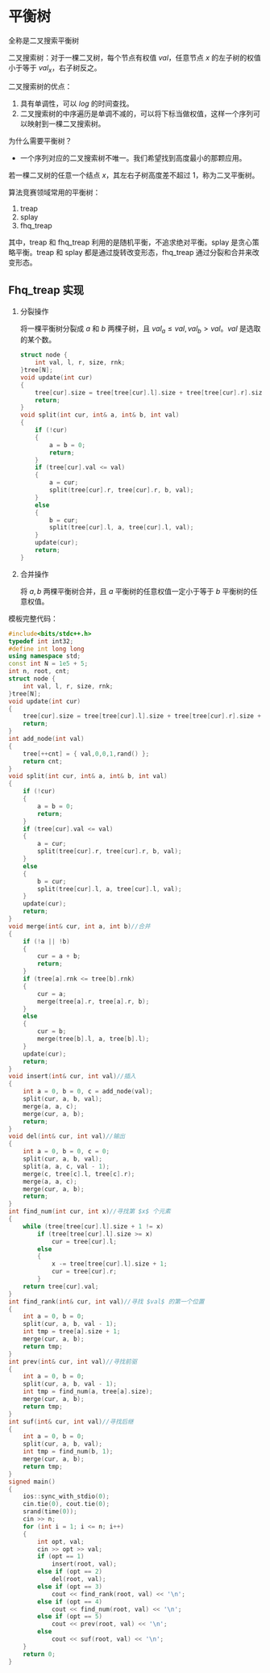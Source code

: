 # 平衡树

全称是二叉搜索平衡树

二叉搜索树：对于一棵二叉树，每个节点有权值 $val$，任意节点 $x$ 的左子树的权值小于等于 $val_x$，右子树反之。

二叉搜索树的优点：

1. 具有单调性，可以 $log$ 的时间查找。
2. 二叉搜索树的中序遍历是单调不减的，可以将下标当做权值，这样一个序列可以映射到一棵二叉搜索树。

为什么需要平衡树？

- 一个序列对应的二叉搜索树不唯一。我们希望找到高度最小的那颗应用。

若一棵二叉树的任意一个结点 $x$，其左右子树高度差不超过 $1$，称为二叉平衡树。

算法竞赛领域常用的平衡树：

1. treap
2. splay
3. fhq_treap

其中，treap 和 fhq_treap 利用的是随机平衡，不追求绝对平衡。splay 是贪心策略平衡。treap 和 splay 都是通过旋转改变形态，fhq_treap 通过分裂和合并来改变形态。

## Fhq_treap 实现

1. 分裂操作

	将一棵平衡树分裂成 $a$ 和 $b$ 两棵子树，且 $val_a\le val,val_b>val$。$val$ 是选取的某个数。

	```cpp
	struct node {
		int val, l, r, size, rnk;
	}tree[N];
	void update(int cur)
	{
		tree[cur].size = tree[tree[cur].l].size + tree[tree[cur].r].size + 1;
		return;
	}
	void split(int cur, int& a, int& b, int val)
	{
		if (!cur)
		{
			a = b = 0;
			return;
		}
		if (tree[cur].val <= val)
		{
			a = cur;
			split(tree[cur].r, tree[cur].r, b, val);
		}
		else
		{
			b = cur;
			split(tree[cur].l, a, tree[cur].l, val);
		}
		update(cur);
		return;
	}
	```

2. 合并操作

	将 $a,b$ 两棵平衡树合并，且 $a$ 平衡树的任意权值一定小于等于 $b$ 平衡树的任意权值。

模板完整代码：

```cpp
#include<bits/stdc++.h>
typedef int int32;
#define int long long
using namespace std;
const int N = 1e5 + 5;
int n, root, cnt;
struct node {
	int val, l, r, size, rnk;
}tree[N];
void update(int cur)
{
	tree[cur].size = tree[tree[cur].l].size + tree[tree[cur].r].size + 1;
	return;
}
int add_node(int val)
{
	tree[++cnt] = { val,0,0,1,rand() };
	return cnt;
}
void split(int cur, int& a, int& b, int val)
{
	if (!cur)
	{
		a = b = 0;
		return;
	}
	if (tree[cur].val <= val)
	{
		a = cur;
		split(tree[cur].r, tree[cur].r, b, val);
	}
	else
	{
		b = cur;
		split(tree[cur].l, a, tree[cur].l, val);
	}
	update(cur);
	return;
}
void merge(int& cur, int a, int b)//合并
{
	if (!a || !b)
	{
		cur = a + b;
		return;
	}
	if (tree[a].rnk <= tree[b].rnk)
	{
		cur = a;
		merge(tree[a].r, tree[a].r, b);
	}
	else
	{
		cur = b;
		merge(tree[b].l, a, tree[b].l);
	}
	update(cur);
	return;
}
void insert(int& cur, int val)//插入
{
	int a = 0, b = 0, c = add_node(val);
	split(cur, a, b, val);
	merge(a, a, c);
	merge(cur, a, b);
	return;
}
void del(int& cur, int val)//输出
{
	int a = 0, b = 0, c = 0;
	split(cur, a, b, val);
	split(a, a, c, val - 1);
	merge(c, tree[c].l, tree[c].r);
	merge(a, a, c);
	merge(cur, a, b);
	return;
}
int find_num(int cur, int x)//寻找第 $x$ 个元素
{
	while (tree[tree[cur].l].size + 1 != x)
		if (tree[tree[cur].l].size >= x)
			cur = tree[cur].l;
		else
		{
			x -= tree[tree[cur].l].size + 1;
			cur = tree[cur].r;
		}
	return tree[cur].val;
}
int find_rank(int& cur, int val)//寻找 $val$ 的第一个位置
{
	int a = 0, b = 0;
	split(cur, a, b, val - 1);
	int tmp = tree[a].size + 1;
	merge(cur, a, b);
	return tmp;
}
int prev(int& cur, int val)//寻找前驱
{
	int a = 0, b = 0;
	split(cur, a, b, val - 1);
	int tmp = find_num(a, tree[a].size);
	merge(cur, a, b);
	return tmp;
}
int suf(int& cur, int val)//寻找后继
{
	int a = 0, b = 0;
	split(cur, a, b, val);
	int tmp = find_num(b, 1);
	merge(cur, a, b);
	return tmp;
}
signed main()
{
	ios::sync_with_stdio(0);
	cin.tie(0), cout.tie(0);
	srand(time(0));
	cin >> n;
	for (int i = 1; i <= n; i++)
	{
		int opt, val;
		cin >> opt >> val;
		if (opt == 1)
			insert(root, val);
		else if (opt == 2)
			del(root, val);
		else if (opt == 3)
			cout << find_rank(root, val) << '\n';
		else if (opt == 4)
			cout << find_num(root, val) << '\n';
		else if (opt == 5)
			cout << prev(root, val) << '\n';
		else
			cout << suf(root, val) << '\n';
	}
	return 0;
}
```

